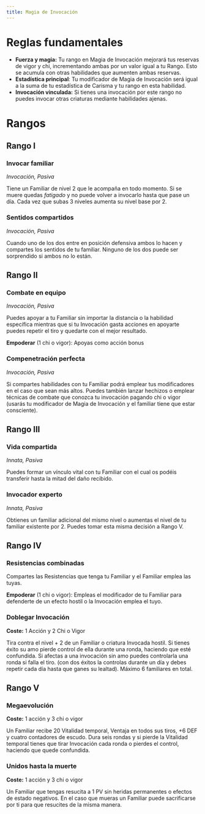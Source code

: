 ```yaml
---
title: Magia de Invocación
---
```


# Reglas fundamentales

- **Fuerza y magia:** Tu rango en Magia de Invocación mejorará tus reservas de vigor y chi, incrementando ambas por un valor igual a tu Rango. Esto se acumula con otras habilidades que aumenten ambas reservas.
- **Estadística principal**: Tu modificador de Magia de Invocación será igual a la suma de tu estadística de Carisma y tu rango en esta habilidad.
- **Invocación vinculada:** Si tienes una invocación por este rango no puedes invocar otras criaturas mediante habilidades ajenas.

# Rangos

## Rango I

### Invocar familiar

*Invocación, Pasiva*

Tiene un Familiar de nivel 2 que le acompaña en todo momento. Si se muere quedas *fatigado* y no puede volver a invocarlo hasta que pase un día. Cada vez que subas 3 niveles aumenta su nivel base por 2.

### Sentidos compartidos

*Invocación, Pasiva*

Cuando uno de los dos entre en posición defensiva ambos lo hacen y compartes los sentidos de tu familiar. Ninguno de los dos puede ser sorprendido si ambos no lo están.

## Rango II

### Combate en equipo

*Invocación, Pasiva*

Puedes apoyar a tu Familiar sin importar la distancia o la habilidad específica mientras que si tu Invocación gasta acciones en apoyarte puedes repetir el tiro y quedarte con el mejor resultado. 

**Empoderar** (1 chi o vigor): Apoyas como acción bonus

### Compenetración perfecta

*Invocación, Pasiva*

Si compartes habilidades con tu Familiar podrá emplear tus modificadores en el caso que sean más altos. Puedes también lanzar hechizos o emplear técnicas de combate que conozca tu invocación pagando chi o vigor (usarás tu modificador de Magia de Invocación y el familiar tiene que estar consciente).

## Rango III

### Vida compartida

*Innata, Pasiva*

Puedes formar un vínculo vital con tu Familiar con el cual os podéis transferir hasta la mitad del daño recibido. 

### Invocador experto

*Innata, Pasiva*

Obtienes un familiar adicional del mismo nivel o aumentas el nivel de tu familiar existente por 2. Puedes tomar esta misma decisión a Rango V.

## Rango IV

### Resistencias combinadas

Compartes las Resistencias que tenga tu Familiar y el Familiar emplea las tuyas.

**Empoderar** (1 chi o vigor): Empleas el modificador de tu Familiar para defenderte de un efecto hostil o la Invocación emplea el tuyo.

### Doblegar Invocación

**Coste:** 1 Acción y 2 Chi o Vigor

Tira contra el nivel + 2 de un Familiar o criatura Invocada hostil. Si tienes éxito su amo pierde control de ella durante una ronda, haciendo que esté confundida. Si afectas a una invocación sin amo puedes controlarla una ronda si falla el tiro. (con dos éxitos la controlas durante un día y debes repetir cada día hasta que ganes su lealtad). Máximo 6 familiares en total.

## Rango V

### Megaevolución

**Coste:** 1 acción y 3 chi o vigor

Un Familiar recibe 20 Vitalidad temporal, Ventaja en todos sus tiros, +6 DEF y cuatro contadores de escudo. Dura seis rondas y si pierde la Vitalidad temporal tienes que tirar Invocación cada ronda o pierdes el control, haciendo que quede confundida.

### Unidos hasta la muerte

**Coste:** 1 acción y 3 chi o vigor

Un Familiar que tengas resucita a 1 PV sin heridas permanentes o efectos de estado negativos. En el caso que mueras un Familiar puede sacrificarse por ti para que resucites de la misma manera.
